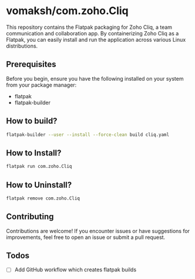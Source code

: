 # vomaksh/com.zoho.Cliq

This repository contains the Flatpak packaging for Zoho Cliq, a team communication and collaboration app. By containerizing Zoho Cliq as a Flatpak, you can easily install and run the application across various Linux distributions.

## Prerequisites

Before you begin, ensure you have the following installed on your system from your package manager:

- flatpak
- flatpak-builder

## How to build?

```sh
flatpak-builder --user --install --force-clean build cliq.yaml
```

## How to Install?

```sh
flatpak run com.zoho.Cliq
```

## How to Uninstall?

```sh
flatpak remove com.zoho.Cliq
```

## Contributing

Contributions are welcome! If you encounter issues or have suggestions for improvements, feel free to open an issue or submit a pull request.

## Todos

- [ ] Add GitHub workflow which creates flatpak builds
